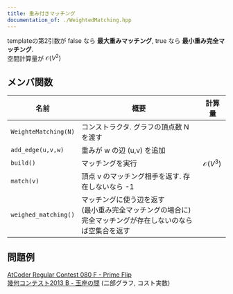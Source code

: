 ```yaml
---
title: 重み付きマッチング
documentation_of: ./WeightedMatching.hpp
---
```


templateの第2引数が false なら **最大重みマッチング**, true なら **最小重み完全マッチング**. \
空間計算量が $\mathcal{O}(V^2)$

## メンバ関数

| 名前                 | 概要                                                                                                         | 計算量             |
| -------------------- | ------------------------------------------------------------------------------------------------------------ | ------------------ |
| `WeighteMatching(N)` | コンストラクタ. グラフの頂点数 N を渡す                                                                      |                    |
| `add_edge(u,v,w)`    | 重みが w の辺 (u,v) を追加                                                                                   |                    |
| `build()`            | マッチングを実行                                                                                             | $\mathcal{O}(V^3)$ |
| `match(v)`           | 頂点 v のマッチング相手を返す. 存在しないなら -1                                                             |                    |
| `weighed_matching()` | マッチングに使う辺を返す <br> (最小重み完全マッチングの場合に)完全マッチングが存在しないのならば空集合を返す |                    |


## 問題例
[AtCoder Regular Contest 080 F - Prime Flip](https://atcoder.jp/contests/arc080/tasks/arc080_d) \
[幾何コンテスト2013 B - 玉座の間](https://atcoder.jp/contests/geocon2013/tasks/geocon2013_b) (二部グラフ, コスト実数)